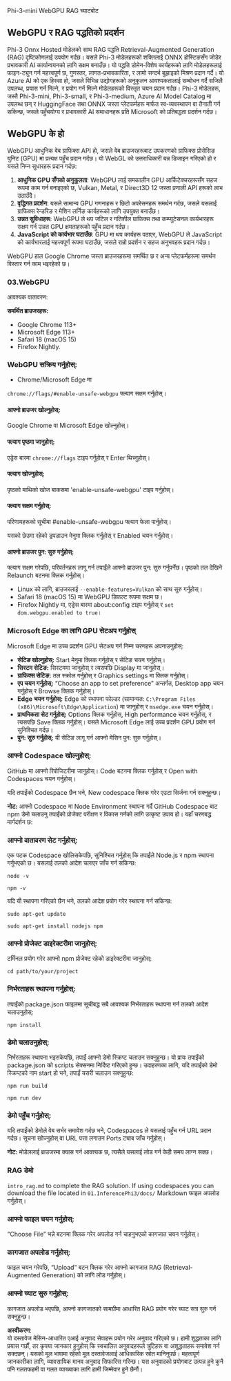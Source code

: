 Phi-3-mini WebGPU RAG च्याटबोट

## WebGPU र RAG पद्धतिको प्रदर्शन
Phi-3 Onnx Hosted मोडेलको साथ RAG पद्धति Retrieval-Augmented Generation (RAG) दृष्टिकोणलाई उपयोग गर्दछ। यसले Phi-3 मोडेलहरूको शक्तिलाई ONNX होस्टिङसँग जोडेर प्रभावकारी AI कार्यान्वयनको लागि सक्षम बनाउँछ। यो पद्धति डोमेन-विशेष कार्यहरूको लागि मोडेलहरूलाई फाइन-ट्युन गर्न महत्त्वपूर्ण छ, गुणस्तर, लागत-प्रभावकारिता, र लामो सन्दर्भ बुझाइको मिश्रण प्रदान गर्दै। यो Azure AI को एक हिस्सा हो, जसले विभिन्न उद्योगहरूको अनुकूलन आवश्यकतालाई सम्बोधन गर्दै सजिलै उपलब्ध, प्रयास गर्न मिल्ने, र प्रयोग गर्न मिल्ने मोडेलहरूको विस्तृत चयन प्रदान गर्दछ। Phi-3 मोडेलहरू, जस्तै Phi-3-mini, Phi-3-small, र Phi-3-medium, Azure AI Model Catalog मा उपलब्ध छन् र HuggingFace तथा ONNX जस्ता प्लेटफर्महरू मार्फत स्व-व्यवस्थापन वा तैनाती गर्न सकिन्छ, जसले पहुँचयोग्य र प्रभावकारी AI समाधानहरू प्रति Microsoft को प्रतिबद्धता प्रदर्शन गर्दछ।

## WebGPU के हो 
WebGPU आधुनिक वेब ग्राफिक्स API हो, जसले वेब ब्राउजरहरूबाट उपकरणको ग्राफिक्स प्रोसेसिङ युनिट (GPU) मा प्रत्यक्ष पहुँच प्रदान गर्दछ। यो WebGL को उत्तराधिकारी बन्न डिजाइन गरिएको हो र यसले निम्न सुधारहरू प्रदान गर्दछ:

1. **आधुनिक GPU सँगको अनुकूलता**: WebGPU लाई समकालीन GPU आर्किटेक्चरहरूसँग सहज रूपमा काम गर्न बनाइएको छ, Vulkan, Metal, र Direct3D 12 जस्ता प्रणाली API हरूको लाभ उठाउँदै।
2. **वृद्धिगत प्रदर्शन**: यसले सामान्य GPU गणनाहरू र छिटो अपरेसनहरू समर्थन गर्दछ, जसले यसलाई ग्राफिक्स रेन्डरिङ र मेशिन लर्निङ कार्यहरूको लागि उपयुक्त बनाउँछ।
3. **उन्नत सुविधाहरू**: WebGPU ले थप जटिल र गतिशील ग्राफिक्स तथा कम्प्युटेसनल कार्यभारहरू सक्षम गर्न उन्नत GPU क्षमताहरूको पहुँच प्रदान गर्दछ।
4. **JavaScript को कार्यभार घटाउँछ**: GPU मा थप कार्यहरू पठाएर, WebGPU ले JavaScript को कार्यभारलाई महत्त्वपूर्ण रूपमा घटाउँछ, जसले राम्रो प्रदर्शन र सहज अनुभवहरू प्रदान गर्दछ।

WebGPU हाल Google Chrome जस्ता ब्राउजरहरूमा समर्थित छ र अन्य प्लेटफर्महरूमा समर्थन विस्तार गर्न काम भइरहेको छ।

### 03.WebGPU
आवश्यक वातावरण:

**समर्थित ब्राउजरहरू:** 
- Google Chrome 113+
- Microsoft Edge 113+
- Safari 18 (macOS 15)
- Firefox Nightly.

### WebGPU सक्रिय गर्नुहोस्:

- Chrome/Microsoft Edge मा 

`chrome://flags/#enable-unsafe-webgpu` फ्ल्याग सक्षम गर्नुहोस्।

#### आफ्नो ब्राउजर खोल्नुहोस्:
Google Chrome वा Microsoft Edge खोल्नुहोस्।

#### फ्ल्याग पृष्ठमा जानुहोस्:
एड्रेस बारमा `chrome://flags` टाइप गर्नुहोस् र Enter थिच्नुहोस्।

#### फ्ल्याग खोज्नुहोस्:
पृष्ठको माथिको खोज बाकसमा 'enable-unsafe-webgpu' टाइप गर्नुहोस्।

#### फ्ल्याग सक्षम गर्नुहोस्:
परिणामहरूको सूचीमा #enable-unsafe-webgpu फ्ल्याग फेला पार्नुहोस्।

यसको छेउमा रहेको ड्रपडाउन मेनुमा क्लिक गर्नुहोस् र Enabled चयन गर्नुहोस्।

#### आफ्नो ब्राउजर पुन: सुरु गर्नुहोस्:

फ्ल्याग सक्षम गरेपछि, परिवर्तनहरू लागू गर्न तपाईंले आफ्नो ब्राउजर पुन: सुरु गर्नुपर्नेछ। पृष्ठको तल देखिने Relaunch बटनमा क्लिक गर्नुहोस्।

- Linux को लागि, ब्राउजरलाई `--enable-features=Vulkan` को साथ सुरु गर्नुहोस्।
- Safari 18 (macOS 15) मा WebGPU डिफल्ट रूपमा सक्षम छ।
- Firefox Nightly मा, एड्रेस बारमा about:config टाइप गर्नुहोस् र `set dom.webgpu.enabled to true`।

### Microsoft Edge का लागि GPU सेटअप गर्नुहोस्

Microsoft Edge मा उच्च प्रदर्शन GPU सेटअप गर्न निम्न चरणहरू अपनाउनुहोस्:

- **सेटिङ खोल्नुहोस्:** Start मेनुमा क्लिक गर्नुहोस् र सेटिङ चयन गर्नुहोस्।
- **सिस्टम सेटिङ:** सिस्टममा जानुहोस् र त्यसपछि Display मा जानुहोस्।
- **ग्राफिक्स सेटिङ:** तल स्क्रोल गर्नुहोस् र Graphics settings मा क्लिक गर्नुहोस्।
- **एप चयन गर्नुहोस्:** “Choose an app to set preference” अन्तर्गत, Desktop app चयन गर्नुहोस् र Browse क्लिक गर्नुहोस्।
- **Edge चयन गर्नुहोस्:** Edge को स्थापना फोल्डर (सामान्यत: `C:\Program Files (x86)\Microsoft\Edge\Application`) मा जानुहोस् र `msedge.exe` चयन गर्नुहोस्।
- **प्राथमिकता सेट गर्नुहोस्:** Options क्लिक गर्नुहोस्, High performance चयन गर्नुहोस्, र त्यसपछि Save क्लिक गर्नुहोस्।
यसले Microsoft Edge लाई उच्च प्रदर्शन GPU प्रयोग गर्न सुनिश्चित गर्दछ। 
- **पुन: सुरु गर्नुहोस्:** यी सेटिङ लागू गर्न आफ्नो मेसिन पुन: सुरु गर्नुहोस्।

### आफ्नो Codespace खोल्नुहोस्:
GitHub मा आफ्नो रिपोजिटरीमा जानुहोस्।
Code बटनमा क्लिक गर्नुहोस् र Open with Codespaces चयन गर्नुहोस्।

यदि तपाईंको Codespace छैन भने, New codespace क्लिक गरेर एउटा सिर्जना गर्न सक्नुहुन्छ।

**नोट:** आफ्नो Codespace मा Node Environment स्थापना गर्दै
GitHub Codespace बाट npm डेमो चलाउनु तपाईंको प्रोजेक्ट परीक्षण र विकास गर्नको लागि उत्कृष्ट उपाय हो। यहाँ चरणबद्ध मार्गदर्शन छ:

### आफ्नो वातावरण सेट गर्नुहोस्:
एक पटक Codespace खोलिसकेपछि, सुनिश्चित गर्नुहोस् कि तपाईंले Node.js र npm स्थापना गर्नुभएको छ। यसलाई तलको आदेश चलाएर जाँच गर्न सकिन्छ:
```
node -v
```
```
npm -v
```

यदि यी स्थापना गरिएको छैन भने, तलको आदेश प्रयोग गरेर स्थापना गर्न सकिन्छ:
```
sudo apt-get update
```
```
sudo apt-get install nodejs npm
```

### आफ्नो प्रोजेक्ट डाइरेक्टरीमा जानुहोस्:
टर्मिनल प्रयोग गरेर आफ्नो npm प्रोजेक्ट रहेको डाइरेक्टरीमा जानुहोस्:
```
cd path/to/your/project
```

### निर्भरताहरू स्थापना गर्नुहोस्:
तपाईंको package.json फाइलमा सूचीबद्ध सबै आवश्यक निर्भरताहरू स्थापना गर्न तलको आदेश चलाउनुहोस्:

```
npm install
```

### डेमो चलाउनुहोस्:
निर्भरताहरू स्थापना भइसकेपछि, तपाईं आफ्नो डेमो स्क्रिप्ट चलाउन सक्नुहुन्छ। यो प्रायः तपाईंको package.json को scripts सेक्सनमा निर्दिष्ट गरिएको हुन्छ। उदाहरणका लागि, यदि तपाईंको डेमो स्क्रिप्टको नाम start हो भने, तपाईं यसरी चलाउन सक्नुहुन्छ:

```
npm run build
```
```
npm run dev
```

### डेमो पहुँच गर्नुहोस्:
यदि तपाईंको डेमोले वेब सर्भर समावेश गर्दछ भने, Codespaces ले यसलाई पहुँच गर्न URL प्रदान गर्दछ। सूचना खोज्नुहोस् वा URL पत्ता लगाउन Ports ट्याब जाँच गर्नुहोस्।

**नोट:** मोडेललाई ब्राउजरमा क्यास गर्न आवश्यक छ, त्यसैले यसलाई लोड गर्न केही समय लाग्न सक्छ।

### RAG डेमो
`intro_rag.md` to complete the RAG solution. If using codespaces you can download the file located in `01.InferencePhi3/docs/` Markdown फाइल अपलोड गर्नुहोस्।

### आफ्नो फाइल चयन गर्नुहोस्:
“Choose File” भन्ने बटनमा क्लिक गरेर अपलोड गर्न चाहनुभएको कागजात चयन गर्नुहोस्।

### कागजात अपलोड गर्नुहोस्:
फाइल चयन गरेपछि, “Upload” बटन क्लिक गरेर आफ्नो कागजात RAG (Retrieval-Augmented Generation) को लागि लोड गर्नुहोस्।

### आफ्नो च्याट सुरु गर्नुहोस्:
कागजात अपलोड भएपछि, आफ्नो कागजातको सामग्रीमा आधारित RAG प्रयोग गरेर च्याट सत्र सुरु गर्न सक्नुहुन्छ।

**अस्वीकरण**:  
यो दस्तावेज मेसिन-आधारित एआई अनुवाद सेवाहरू प्रयोग गरेर अनुवाद गरिएको छ। हामी शुद्धताका लागि प्रयास गर्छौं, तर कृपया जानकार हुनुहोस् कि स्वचालित अनुवादहरूले त्रुटिहरू वा अशुद्धताहरू समावेश गर्न सक्दछन्। यसको मूल भाषामा रहेको मूल दस्तावेजलाई आधिकारिक स्रोत मानिनुपर्छ। महत्वपूर्ण जानकारीका लागि, व्यावसायिक मानव अनुवाद सिफारिस गरिन्छ। यस अनुवादको प्रयोगबाट उत्पन्न हुने कुनै पनि गलतफहमी वा गलत व्याख्याका लागि हामी जिम्मेवार हुने छैनौं।